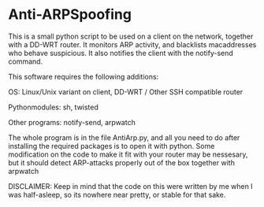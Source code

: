Anti-ARPSpoofing
================

This is a small python script to be used on a client on the network, together with a DD-WRT router. It monitors ARP activity, and blacklists macaddresses who behave suspicious. It also notifies the client with the notify-send command. 

This software requires the following additions:

OS:
  Linux/Unix variant on client, 
  DD-WRT / Other SSH compatible router

Pythonmodules:
  sh,
  twisted

Other programs:
  notify-send,
  arpwatch
  
The whole program is in the file AntiArp.py, and all you need to do after installing the required packages is to open it with python. Some modification on the code to make it fit with your router may be nessesary, but it should detect ARP-attacks properly out of the box together with arpwatch

DISCLAIMER: Keep in mind that the code on this were written by me when I was half-asleep, so its nowhere near pretty, or stable for that sake.
